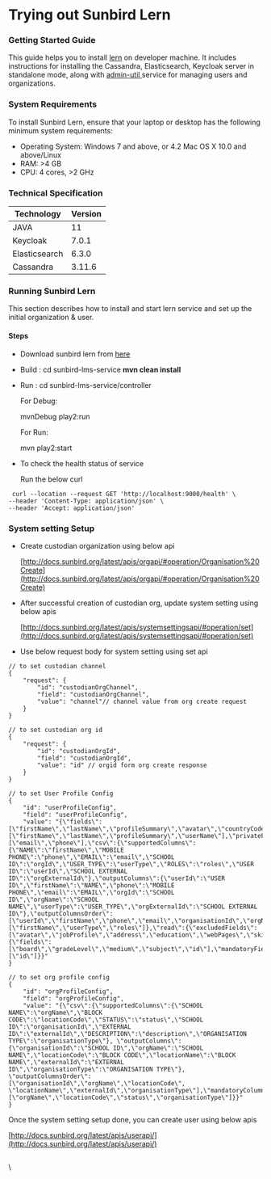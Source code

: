# Trying out Sunbird Lern

### Getting Started Guide

This guide helps you to install [lern](https://github.com/project-sunbird/sunbird-lms-service) on developer machine. It includes instructions for installing the  Cassandra, Elasticsearch, Keycloak server in standalone mode, along with [admin-util ](https://github.com/project-sunbird/sunbird-apimanager-util)service for managing users and organizations.

### System Requirements <a href="#system-requirements" id="system-requirements"></a>

To install Sunbird Lern, ensure that your laptop or desktop has the following minimum system requirements:

* Operating System: Windows 7 and above, or 4.2 Mac OS X 10.0 and above/Linux
* RAM: >4 GB
* CPU: 4 cores, >2 GHz

### Technical Specification <a href="#installing-a-sample-instance-of-keycloak" id="installing-a-sample-instance-of-keycloak"></a>

| Technology    | Version |
| ------------- | ------- |
| JAVA          | 11      |
| Keycloak      | 7.0.1   |
| Elasticsearch | 6.3.0   |
| Cassandra     | 3.11.6  |

### Running Sunbird Lern <a href="#installing-a-sample-instance-of-keycloak" id="installing-a-sample-instance-of-keycloak"></a>

This section describes how to install and start lern service and set up the initial organization & user.

#### Steps

* Download sunbird lern from [here](https://github.com/project-sunbird/sunbird-lms-service)
* Build : cd sunbird-lms-service  **mvn clean install**
*   Run : cd sunbird-lms-service/controller &#x20;

    &#x20;      For Debug:

    &#x20;             mvnDebug play2:run

    &#x20;      For Run:

    &#x20;             mvn play2:start
*   To check the health status of service

    Run the below curl

```
 curl --location --request GET 'http://localhost:9000/health' \
--header 'Content-Type: application/json' \
--header 'Accept: application/json'
```

### System setting Setup

*   Create custodian organization using below api

    &#x20; [ ](http://docs.sunbird.org/latest/apis/orgapi/#operation/Organisation%20Create)[http://docs.sunbird.org/latest/apis/orgapi/#operation/Organisation%20Create](http://docs.sunbird.org/latest/apis/orgapi/#operation/Organisation%20Create)
*   After successful creation of custodian org, update system setting using below apis

    &#x20;  [http://docs.sunbird.org/latest/apis/systemsettingsapi/#operation/set](http://docs.sunbird.org/latest/apis/systemsettingsapi/#operation/set)
* Use below request body for system setting using set api

```
// to set custodian channel
{
    "request": {
        "id": "custodianOrgChannel",
        "field": "custodianOrgChannel",
        "value": "channel"// channel value from org create request
    }
}
```

```
// to set custodian org id
{
    "request": {
        "id": "custodianOrgId",
        "field": "custodianOrgId",
        "value": "id" // orgid form org create response
    }
}
```

```
// to set User Profile Config
{
    "id": "userProfileConfig",
    "field": "userProfileConfig",
    "value": "{\"fields\":[\"firstName\",\"lastName\",\"profileSummary\",\"avatar\",\"countryCode\",\"dob\",\"email\",\"gender\",\"grade\",\"language\",\"location\",\"phone\",\"subject\",\"userName\",\"webPages\",\"jobProfile\",\"address\",\"education\",\"skills\",\"badgeAssertions\"],\"publicFields\":[\"firstName\",\"lastName\",\"profileSummary\",\"userName\"],\"privateFields\":[\"email\",\"phone\"],\"csv\":{\"supportedColumns\":{\"NAME\":\"firstName\",\"MOBILE PHONE\":\"phone\",\"EMAIL\":\"email\",\"SCHOOL ID\":\"orgId\",\"USER_TYPE\":\"userType\",\"ROLES\":\"roles\",\"USER ID\":\"userId\",\"SCHOOL EXTERNAL ID\":\"orgExternalId\"},\"outputColumns\":{\"userId\":\"USER ID\",\"firstName\":\"NAME\",\"phone\":\"MOBILE PHONE\",\"email\":\"EMAIL\",\"orgId\":\"SCHOOL ID\",\"orgName\":\"SCHOOL NAME\",\"userType\":\"USER_TYPE\",\"orgExternalId\":\"SCHOOL EXTERNAL ID\"},\"outputColumnsOrder\":[\"userId\",\"firstName\",\"phone\",\"email\",\"organisationId\",\"orgName\",\"userType\",\"orgExternalId\"],\"mandatoryColumns\":[\"firstName\",\"userType\",\"roles\"]},\"read\":{\"excludedFields\":[\"avatar\",\"jobProfile\",\"address\",\"education\",\"webPages\",\"skills\"]},\"framework\":{\"fields\":[\"board\",\"gradeLevel\",\"medium\",\"subject\",\"id\"],\"mandatoryFields\":[\"id\"]}}"
}
```

```
// to set org profile config
{
    "id": "orgProfileConfig",
    "field": "orgProfileConfig",
    "value": "{\"csv\":{\"supportedColumns\":{\"SCHOOL NAME\":\"orgName\",\"BLOCK CODE\":\"locationCode\",\"STATUS\":\"status\",\"SCHOOL ID\":\"organisationId\",\"EXTERNAL ID\":\"externalId\",\"DESCRIPTION\":\"description\",\"ORGANISATION TYPE\":\"organisationType\"}, \"outputColumns\": {\"organisationId\":\"SCHOOL ID\",\"orgName\":\"SCHOOL NAME\",\"locationCode\":\"BLOCK CODE\",\"locationName\":\"BLOCK NAME\",\"externalId\":\"EXTERNAL ID\",\"organisationType\":\"ORGANISATION TYPE\"}, \"outputColumnsOrder\":[\"organisationId\",\"orgName\",\"locationCode\", \"locationName\",\"externalId\",\"organisationType\"],\"mandatoryColumns\":[\"orgName\",\"locationCode\",\"status\",\"organisationType\"]}}"
}
```

Once the system setting setup done, you can create user using below apis

&#x20; [http://docs.sunbird.org/latest/apis/userapi/](http://docs.sunbird.org/latest/apis/userapi/)

##

####

\

